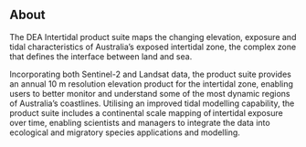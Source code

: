 ## About

The DEA Intertidal product suite maps the changing elevation, exposure and tidal characteristics of Australia’s exposed intertidal zone, the complex zone that defines the interface between land and sea.
 
Incorporating both Sentinel-2 and Landsat data, the product suite provides an annual 10 m resolution elevation product for the intertidal zone, enabling users to better monitor and understand some of the most dynamic regions of Australia’s coastlines. Utilising an improved tidal modelling capability, the product suite includes a continental scale mapping of intertidal exposure over time, enabling scientists and managers to integrate the data into ecological and migratory species applications and modelling.  

